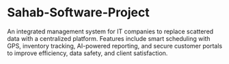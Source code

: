 # Sahab-Software-Project
An integrated management system for IT companies to replace scattered data with a centralized platform. Features include smart scheduling with GPS, inventory tracking, AI-powered reporting, and secure customer portals to improve efficiency, data safety, and client satisfaction.
